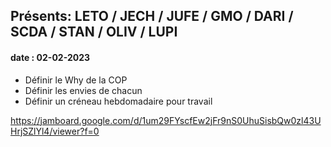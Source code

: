 ## Présents: LETO / JECH / JUFE / GMO / DARI / SCDA / STAN / OLIV / LUPI
#### date : 02-02-2023


- Définir le Why de la COP
- Définir les envies de chacun
- Définir un créneau hebdomadaire pour travail

https://jamboard.google.com/d/1um29FYscfEw2jFr9nS0UhuSisbQw0zl43UHrjSZlYl4/viewer?f=0